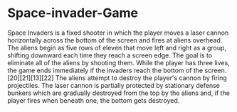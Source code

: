 # Space-invader-Game
Space Invaders is a fixed shooter in which the player moves a laser cannon horizontally across the bottom of the screen and fires at aliens overhead. The aliens begin as five rows of eleven that move left and right as a group, shifting downward each time they reach a screen edge. The goal is to eliminate all of the aliens by shooting them. While the player has three lives, the game ends immediately if the invaders reach the bottom of the screen.[20][21][13][22] The aliens attempt to destroy the player's cannon by firing projectiles. The laser cannon is partially protected by stationary defense bunkers which are gradually destroyed from the top by the aliens and, if the player fires when beneath one, the bottom gets destroyed.
